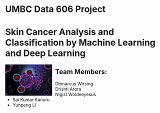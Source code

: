 # UMBC Data 606 Project
# Skin Cancer Analysis and Classification by Machine Learning and Deep Learning

<img src="logo/logo.jpg"
     alt="Cancer Cell"
     style="float: left; margin-right: 10px;" width="150"/>

## Team Members: 

- Demarcus Wirsing
- Drishti Arora
- Nigist Woldeeyesus
- Sai Kumar Kanuru
- Yunpeng Li

